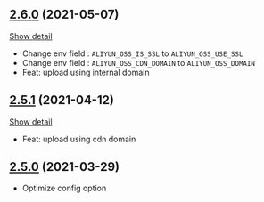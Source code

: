 ## [2.6.0](/alphasnow/aliyun-oss-laravel/tree/2.6.0) (2021-05-07)
[Show detail](/alphasnow/aliyun-oss-laravel/compare/2.5.1...v2.6.0)

* Change env field : `ALIYUN_OSS_IS_SSL` to `ALIYUN_OSS_USE_SSL`
* Change env field : `ALIYUN_OSS_CDN_DOMAIN` to `ALIYUN_OSS_DOMAIN`
* Feat: upload using internal domain 

## [2.5.1](/alphasnow/aliyun-oss-laravel/tree/2.5.1) (2021-04-12)
[Show detail](/alphasnow/aliyun-oss-laravel/compare/2.5.0...v2.5.1)

* Feat: upload using cdn domain

## [2.5.0](/alphasnow/aliyun-oss-laravel/tree/2.5.0) (2021-03-29)

* Optimize config option